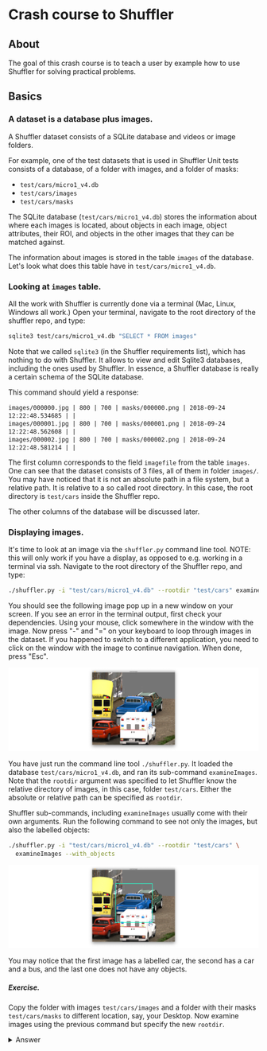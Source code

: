 # Crash course to Shuffler

## About

The goal of this crash course is to teach a user by example how to use Shuffler
for solving practical problems.

## Basics

### A dataset is a database plus images.

A Shuffler dataset consists of a SQLite database and videos or image folders.

For example, one of the test datasets that is used in Shuffler Unit tests
consists of a database, of a folder with images, and a folder of masks:

- `test/cars/micro1_v4.db`
- `test/cars/images`
- `test/cars/masks`

The SQLite database (`test/cars/micro1_v4.db`) stores the information about
where each images is located, about objects in each image, object attributes,
their ROI, and objects in the other images that they can be matched against.

The information about images is stored in the table `images` of the database.
Let's look what does this table have in `test/cars/micro1_v4.db`.

### Looking at `images` table.

All the work with Shuffler is currently done via a terminal (Mac, Linux, Windows
all work.) Open your terminal, navigate to the root directory of the shuffler
repo, and type:

```bash
sqlite3 test/cars/micro1_v4.db "SELECT * FROM images"
```

Note that we called `sqlite3` (in the Shuffler requirements list), which has
nothing to do with Shuffler. It allows to view and edit Sqlite3 databases,
including the ones used by Shuffler. In essence, a Shuffler database is really
a certain schema of the SQLite database.

This command should yield a response:

```
images/000000.jpg | 800 | 700 | masks/000000.png | 2018-09-24 12:22:48.534685 | |
images/000001.jpg | 800 | 700 | masks/000001.png | 2018-09-24 12:22:48.562608 | |
images/000002.jpg | 800 | 700 | masks/000002.png | 2018-09-24 12:22:48.581214 | |
```

The first column corresponds to the field `imagefile` from the table `images`.
One can see that the dataset consists of 3 files, all of them in folder
`images/`. You may have noticed that it is not an absolute path in a file
system, but a relative path. It is relative to a so called root directory.
In this case, the root directory is `test/cars` inside the Shuffler repo.

The other columns of the database will be discussed later.

### Displaying images.

It's time to look at an image via the `shuffler.py` command line tool.
NOTE: this will only work if you have a display, as opposed to e.g. working in
a terminal via ssh.
Navigate to the root directory of the Shuffler repo, and type:

```bash
./shuffler.py -i "test/cars/micro1_v4.db" --rootdir "test/cars" examineImages
```

You should see the following image pop up in a new window on your screen.
If you see an error in the terminal output, first check your dependencies.
Using your mouse, click somewhere in the window with the image.
Now press "-" and "=" on your keyboard to loop through images in the dataset.
If you happened to switch to a different application, you need to click on
the window with the image to continue navigation.
When done, press "Esc".

![test cars micro db](Crash-course/cars-micro-image1-1500x500.png)

You have just run the command line tool `./shuffler.py`. It loaded the database
`test/cars/micro1_v4.db`, and ran its sub-command `examineImages`.
Note that the `rootdir` argument was specified to let Shuffler know the relative
directory of images, in this case, folder `test/cars`. Either the absolute or
relative path can be specified as `rootdir`.

Shuffler sub-commands, including `examineImages` usually come with their own
arguments. Run the following command to see not only the images, but also
the labelled objects:

```bash
./shuffler.py -i "test/cars/micro1_v4.db" --rootdir "test/cars" \
  examineImages --with_objects
```

![test cars micro db with objects](Crash-course/cars-micro-image2-1500x500.png)

You may notice that the first image has a labelled car, the second has a car
and a bus, and the last one does not have any objects.

##### Exercise.

Copy the folder with images `test/cars/images` and a folder with their masks
`test/cars/masks` to different location, say, your Desktop.
Now examine images using the previous command but specify the new
`rootdir`.

<details>
  <summary>Answer</summary>

In my case the new image folder is at `$HOME/Desktop`.

```bash
./shuffler.py -i "test/cars/micro1_v4.db" --rootdir $HOME"/Desktop" examineImages
```

</details>


<!-- ##### Objects table. -->




